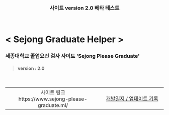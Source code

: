 <div align='center'>
    <h3> 사이트 version 2.0 베타 테스트 </h3>
</div>

<br>

# < Sejong Graduate Helper >

### 세종대학교 졸업요건 검사 사이트 'Sejong Please Graduate'
> #### version : 2.0

<br>

<table >
    <tr>
        <td width="600" align='center'>사이트 링크 <br> https://www.sejong-please-graduate.ml/</td>
        <td width="600" align='center'><a href="/dev_record.md">개발일지 / 업데이트 기록</a></td>
    </tr>
</table>

<br>



